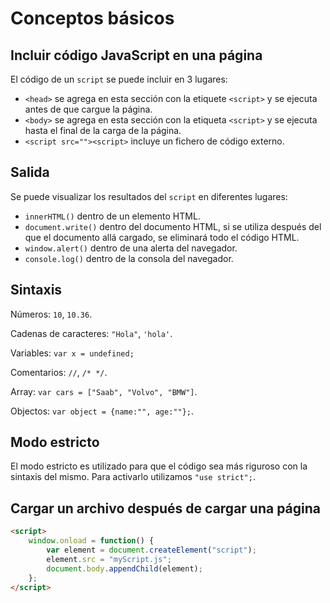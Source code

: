 # Conceptos básicos

## Incluir código JavaScript en una página 

El código de un `script` se puede incluir en 3 lugares: 

- `<head>` se agrega en esta sección con la etiquete `<script>` y se ejecuta antes de que cargue la página. 
- `<body>` se agrega en esta sección con la etiqueta `<script>` y se ejecuta hasta el final de la carga de la página. 
- `<script src=""><script>` incluye un fichero de código externo. 

## Salida 

Se puede visualizar los resultados del `script` en diferentes lugares: 

- `innerHTML()` dentro de un elemento HTML. 
- `document.write()` dentro del documento HTML, si se utiliza después del que el documento allá cargado, se eliminará todo el código HTML. 
- `window.alert()` dentro de una alerta del navegador. 
- `console.log()` dentro de la consola del navegador. 

## Sintaxis 

Números: `10`, `10.36`. 

Cadenas de caracteres: `"Hola"`, `'hola'`. 

Variables: `var x = undefined;` 

Comentarios: `//`, `/* */`. 

Array: `var cars = ["Saab", "Volvo", "BMW"]`. 

Objectos: `var object = {name:"", age:""};`. 

## Modo estricto 

El modo estricto es utilizado para que el código sea más riguroso con la sintaxis del mismo. Para activarlo utilizamos `"use strict";`. 

## Cargar un archivo después de cargar una página

~~~html
<script>
    window.onload = function() {
        var element = document.createElement("script");
        element.src = "myScript.js";
        document.body.appendChild(element);
    };
</script>
~~~